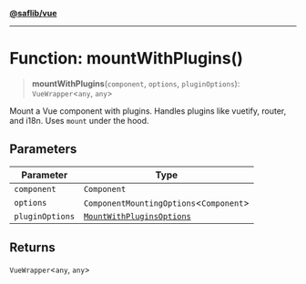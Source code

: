 [**@saflib/vue**](../../../../index.md)

***

# Function: mountWithPlugins()

> **mountWithPlugins**(`component`, `options`, `pluginOptions`): `VueWrapper`\<`any`, `any`\>

Mount a Vue component with plugins. Handles plugins like vuetify, router, and i18n. Uses `mount` under the hood.

## Parameters

| Parameter | Type |
| ------ | ------ |
| `component` | `Component` |
| `options` | `ComponentMountingOptions`\<`Component`\> |
| `pluginOptions` | [`MountWithPluginsOptions`](../interfaces/MountWithPluginsOptions.md) |

## Returns

`VueWrapper`\<`any`, `any`\>

